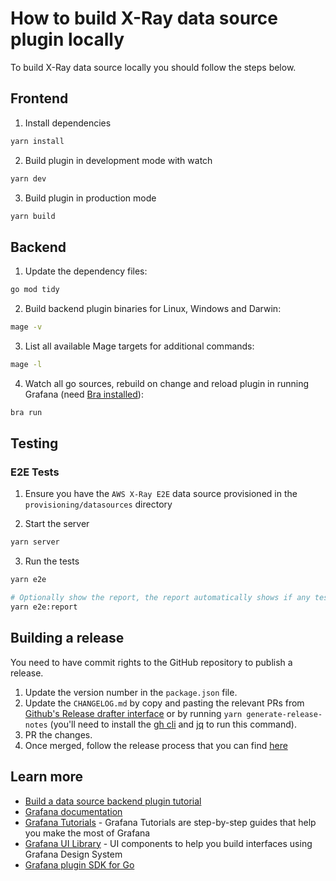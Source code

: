 # How to build X-Ray data source plugin locally

To build X-Ray data source locally you should follow the steps below.

## Frontend

1. Install dependencies

```BASH
yarn install
```

2. Build plugin in development mode with watch

```BASH
yarn dev
```

3. Build plugin in production mode

```BASH
yarn build
```

## Backend

1. Update the dependency files:

```BASH
go mod tidy
```

2. Build backend plugin binaries for Linux, Windows and Darwin:

```BASH
mage -v
```

3. List all available Mage targets for additional commands:

```BASH
mage -l
```

4. Watch all go sources, rebuild on change and reload plugin in running Grafana (need [Bra installed](https://github.com/unknwon/bra)):

```BASH
bra run
```

## Testing

### E2E Tests

1. Ensure you have the `AWS X-Ray E2E` data source provisioned in the `provisioning/datasources` directory

2. Start the server

```sh
yarn server
```

3. Run the tests

```sh
yarn e2e

# Optionally show the report, the report automatically shows if any tests fail
yarn e2e:report

```

## Building a release

You need to have commit rights to the GitHub repository to publish a release.

1. Update the version number in the `package.json` file.
2. Update the `CHANGELOG.md` by copy and pasting the relevant PRs from [Github's Release drafter interface](https://github.com/grafana/x-ray-datasource/releases/new) or by running `yarn generate-release-notes` (you'll need to install the [gh cli](https://cli.github.com/) and [jq](https://jqlang.github.io/jq/) to run this command).
3. PR the changes.
4. Once merged, follow the release process that you can find [here](https://enghub.grafana-ops.net/docs/default/component/grafana-plugins-platform/plugins-ci-github-actions/010-plugins-ci-github-actions/#cd_1)

## Learn more

- [Build a data source backend plugin tutorial](https://grafana.com/tutorials/build-a-data-source-backend-plugin)
- [Grafana documentation](https://grafana.com/docs/)
- [Grafana Tutorials](https://grafana.com/tutorials/) - Grafana Tutorials are step-by-step guides that help you make the most of Grafana
- [Grafana UI Library](https://developers.grafana.com/ui) - UI components to help you build interfaces using Grafana Design System
- [Grafana plugin SDK for Go](https://grafana.com/docs/grafana/latest/developers/plugins/backend/grafana-plugin-sdk-for-go/)
